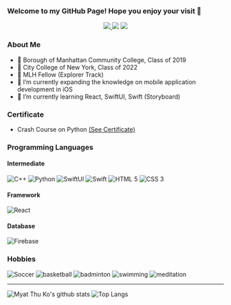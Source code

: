 ### Welcome to my GitHub Page! Hope you enjoy your visit 🙏
<div align="center">
  <a href="https://www.myatthuko.com"><img src="https://img.icons8.com/dusk/64/000000/domain.png"/> </a>  
  <a href="https://twitter.com/myatthu_ko"><img src="https://img.icons8.com/cute-clipart/64/000000/twitter.png"/></a> 
  <a href="https://www.linkedin.com/in/myat-thu-k-089938178/"><img src="https://img.icons8.com/cute-clipart/64/000000/linkedin.png"/></a> 
</div>

<!-- End of Social Links -->

### About Me
- 🎒 Borough of Manhattan Community College, Class of 2019
- 🎒 City College of New York, Class of 2022
- 💼 MLH Fellow (Explorer Track)
- 🔭 I’m currently expanding the knowledge on mobile application development in iOS
- 🌱 I’m currently learning React, SwiftUI, Swift (Storyboard) 

<!-- End of About Me -->

### Certificate 
- Crash Course on Python <a href="https://coursera.org/share/6344d6059e457649bd55f19744ea8fd3" target="_blank"> (See Certificate) </a>

### Programming Languages 
#### Intermediate 
  <div> 
  <img src="https://img.icons8.com/color/48/000000/c-plus-plus-logo.png" alt="C++"/> 
  <img src="https://img.icons8.com/color/48/000000/python.png" alt="Python"/> 
  <img src="https://img.icons8.com/fluent/48/000000/swiftui.png" alt="SwiftUI"/>  
  <img src="https://img.icons8.com/fluent/48/000000/swift.png" alt="Swift"/> 
  <img src="https://img.icons8.com/color/48/000000/html-5.png" alt="HTML 5"/>
  <img src="https://img.icons8.com/color/48/000000/css3.png" alt="CSS 3"/>
  </div> 
  
#### Framework
  <img src="https://img.icons8.com/officel/48/000000/react.png" alt="React"/>
  
#### Database
  <img src="https://img.icons8.com/color/48/000000/google-firebase-console.png" alt="Firebase"/>
<!-- End of Technical Skills --> 

### Hobbies
<div> 
  <img src="https://img.icons8.com/android/48/fa314a/football2.png" alt="Soccer"/>
  <img src="https://img.icons8.com/cotton/48/000000/basketball--v1.png" alt="basketball"/>
  <img src="https://img.icons8.com/color/48/000000/badminton.png" alt="badminton"/>
  <img src="https://img.icons8.com/emoji/48/fa314a/man-swimming.png" alt="swimming"/>
  <img src="https://img.icons8.com/color/48/000000/guru.png" alt="meditation"/>
  
---
![Myat Thu Ko's github stats](https://github-readme-stats.vercel.app/api?username=MyatThuKo&show_icons=true&count_private=true&theme=dark)
![Top Langs](https://github-readme-stats.vercel.app/api/top-langs/?username=MyatThuKo&layout=compact&theme=dark)

